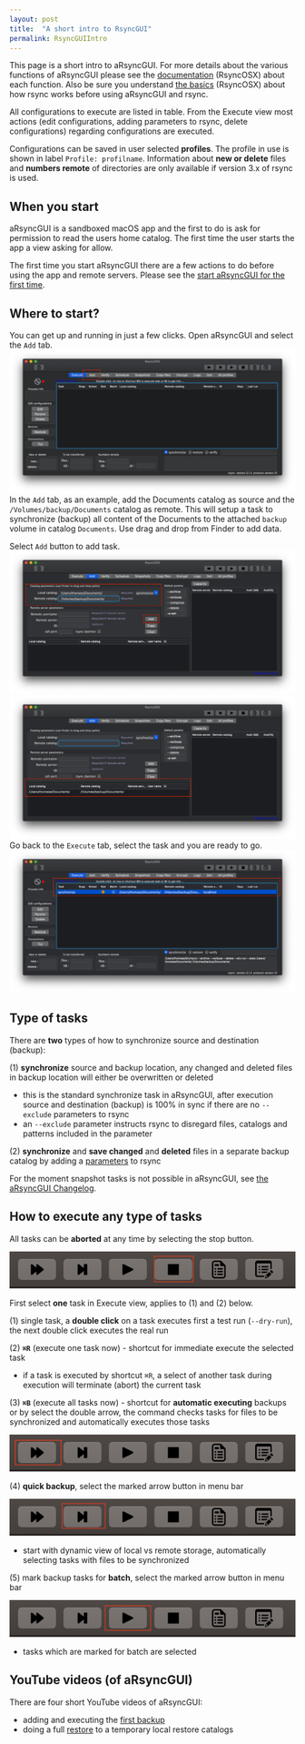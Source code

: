 ```yaml
---
layout: post
title:  "A short intro to RsyncGUI"
permalink: RsyncGUIIntro
---
```

This page is a short intro to aRsyncGUI. For more details about the various functions of aRsyncGUI please see the [documentation](/AboutaRsyncGUI) (RsyncOSX) about each function. Also be sure you understand [the basics](/HowtoUseRsyncOSX) (RsyncOSX) about how rsync works before using aRsyncGUI and rsync.

All configurations to execute are listed in table. From the Execute view most actions (edit configurations, adding parameters to rsync, delete configurations) regarding configurations are executed.

Configurations can be saved in user selected **profiles**. The profile in use is shown in label `Profile: profilname`. Information about **new or delete** files and **numbers remote** of directories are only available if version 3.x of rsync is used.

## When you start

aRsyncGUI is a sandboxed macOS app and the first to do is ask for permission to read the users home catalog. The first time the user starts the app a view asking for allow.

The first time you start aRsyncGUI there are a few actions to do before using the app and remote servers. Please see the [start aRsyncGUI for the first time](/aRsyncGUIfirststart).

## Where to start?

You can get up and running in just a few clicks. Open aRsyncGUI and select the `Add` tab.
![](/images/RsyncOSX/master/intro/main1.png)
In the `Add` tab, as an example, add the Documents catalog as source and the `/Volumes/backup/Documents` catalog as remote. This will setup a task to synchronize (backup) all content of the Documents to the attached `backup` volume in catalog `Documents`. Use drag and drop from Finder to add data.

Select `Add` button to add task.
![](/images/RsyncOSX/master/intro/main2.png)
![](/images/RsyncOSX/master/intro/main3.png)
Go back to the `Execute` tab, select the task and you are ready to go.
![](/images/RsyncOSX/master/intro/main4.png)

## Type of tasks

There  are **two** types of how to synchronize source and destination (backup):

(1) **synchronize** source and backup location, any changed and deleted files in backup location will either be overwritten or deleted
  - this is the standard synchronize task in aRsyncGUI, after execution source and destination (backup) is 100% in sync if there are no `--exclude` parameters to rsync
  - an `--exclude` parameter instructs rsync to disregard files, catalogs and patterns included in the parameter

(2) **synchronize** and **save changed** and **deleted** files in a separate backup catalog by adding a [parameters](/Parameters) to rsync

For the moment snapshot tasks is not possible in aRsyncGUI, see [the aRsyncGUI Changelog](/aRsyncGUIChangelog).

## How to execute any type of tasks

All tasks can be **aborted** at any time by selecting the stop button.

![](/images/RsyncOSX/master/intro/menu1.png)

First select **one** task in Execute view, applies to (1) and (2) below.

(1) single task, a **double click** on a task executes first a test run (`--dry-run`), the next double click executes the real run

(2) **`⌘R`** (execute one task now) - shortcut for immediate execute the selected task
- if a task is executed by shortcut `⌘R`, a select of another task during execution will terminate (abort) the current task

(3) **`⌘B`** (execute all tasks now) - shortcut for **automatic executing** backups or by select the double arrow, the command checks tasks for files to be synchronized and automatically executes those tasks

![](/images/RsyncOSX/master/intro/menu4.png)

(4) **quick backup**, select the marked arrow button in menu bar

![](/images/RsyncOSX/master/intro/menu2.png)

- start with dynamic view of local vs remote storage, automatically selecting tasks with files to be synchronized

(5) mark backup tasks for **batch**, select the marked arrow button in menu bar

![](/images/RsyncOSX/master/intro/menu3.png)

- tasks which are marked for batch are selected

## YouTube videos (of aRsyncGUI)

There are four short YouTube videos of aRsyncGUI:

- adding and executing the [first backup](https://youtu.be/8oe1lKgiDx8)
- doing a full [restore](https://youtu.be/-R6n_8fl6Ls) to a temporary local restore catalogs
